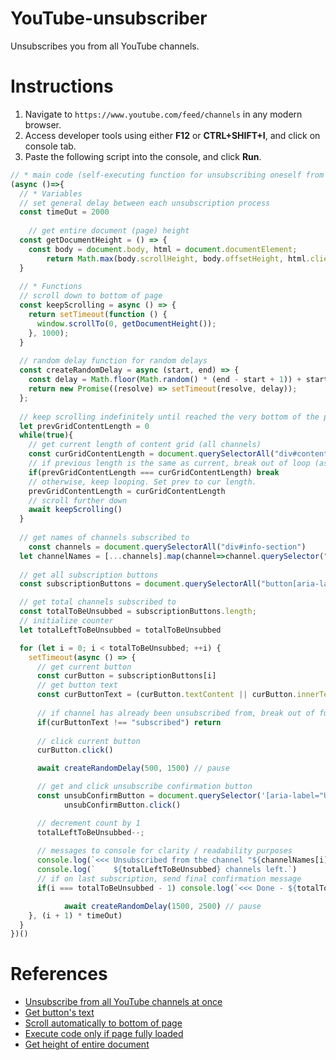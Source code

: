 # YouTube-unsubscriber
Unsubscribes you from all YouTube channels.

# Instructions
1. Navigate to ```https://www.youtube.com/feed/channels``` in any modern browser.
2. Access developer tools using either **F12** or **CTRL+SHIFT+I**, and click on console tab.
3. Paste the following script into the console, and click **Run**.

```js
// * main code (self-executing function for unsubscribing oneself from all youtube channels)
(async ()=>{
  // * Variables
  // set general delay between each unsubscription process
  const timeOut = 2000
  
	// get entire document (page) height
  const getDocumentHeight = () => {
    const body = document.body, html = document.documentElement;
		return Math.max(body.scrollHeight, body.offsetHeight, html.clientHeight, html.scrollHeight, html.offsetHeight);
  }
  
  // * Functions
  // scroll down to bottom of page
  const keepScrolling = async () => {
    return setTimeout(function () {
      window.scrollTo(0, getDocumentHeight());
    }, 1000); 
  }
  
  // random delay function for random delays
  const createRandomDelay = async (start, end) => {
    const delay = Math.floor(Math.random() * (end - start + 1)) + start;
    return new Promise((resolve) => setTimeout(resolve, delay));
  };
  
  // keep scrolling indefinitely until reached the very bottom of the page
  let prevGridContentLength = 0
  while(true){
    // get current length of content grid (all channels)
    const curGridContentLength = document.querySelectorAll("div#content-section").length
    // if previous length is the same as current, break out of loop (as we know that bottom of page has been reached)
    if(prevGridContentLength === curGridContentLength) break
    // otherwise, keep looping. Set prev to cur length.
    prevGridContentLength = curGridContentLength
    // scroll further down
    await keepScrolling()
  }
  
  // get names of channels subscribed to
	const channels = document.querySelectorAll("div#info-section")
  let channelNames = [...channels].map(channel=>channel.querySelector("yt-formatted-string#text").innerHTML)
  
  // get all subscription buttons
  const subscriptionButtons = document.querySelectorAll("button[aria-label^='Unsubscribe from']")

  // get total channels subscribed to
  const totalToBeUnsubbed = subscriptionButtons.length;
  // initialize counter
  let totalLeftToBeUnsubbed = totalToBeUnsubbed

  for (let i = 0; i < totalToBeUnsubbed; ++i) {
    setTimeout(async () => {
      // get current button
      const curButton = subscriptionButtons[i]
      // get button text
      const curButtonText = (curButton.textContent || curButton.innerText).toLowerCase()
      
      // if channel has already been unsubscribed from, break out of function
      if(curButtonText !== "subscribed") return
      
      // click current button
      curButton.click()

      await createRandomDelay(500, 1500) // pause

      // get and click unsubscribe confirmation button
      const unsubConfirmButton = document.querySelector('[aria-label="Unsubscribe"]');
			unsubConfirmButton.click()

      // decrement count by 1
      totalLeftToBeUnsubbed--;
      
      // messages to console for clarity / readability purposes
      console.log(`<<< Unsubscribed from the channel "${channelNames[i]}". >>>`)
      console.log(`    ${totalLeftToBeUnsubbed} channels left.`)
      // if on last subscription, send final confirmation message
      if(i === totalToBeUnsubbed - 1) console.log(`<<< Done - ${totalToBeUnsubbed} subscriptions erased from existence! >>>`)

			await createRandomDelay(1500, 2500) // pause
    }, (i + 1) * timeOut)
  }
})()
```

# References
- <a href="https://stackoverflow.com/questions/48874382/how-to-unsubscribe-from-all-the-youtube-channels-at-once">Unsubscribe from all YouTube channels at once</a>
- <a href="https://stackoverflow.com/questions/10351658/javascript-get-custom-buttons-text-value">Get button's text</a>
- <a href="https://stackoverflow.com/questions/11715646/scroll-automatically-to-the-bottom-of-the-page">Scroll automatically to bottom of page</a>
- <a href="https://stackoverflow.com/questions/24947837/javascript-page-is-fully-loaded-boolean-check">Execute code only if page fully loaded</a>
- <a href="https://stackoverflow.com/questions/1145850/how-to-get-height-of-entire-document-with-javascript">Get height of entire document</a>
